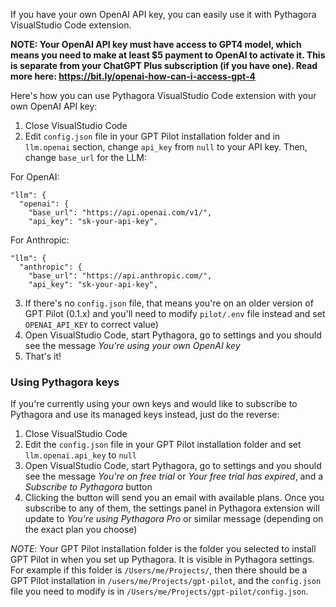 If you have your own OpenAI API key, you can easily use it with Pythagora VisualStudio Code extension.

**NOTE: Your OpenAI API key must have access to GPT4 model, which means you need to make at least $5 payment to OpenAI to activate it. This is separate from your ChatGPT Plus subscription (if you have one). Read more here: https://bit.ly/openai-how-can-i-access-gpt-4**

Here's how you can use Pythagora VisualStudio Code extension with your own OpenAI API key:

1. Close VisualStudio Code
2. Edit `config.json` file in your GPT Pilot installation folder and in `llm.openai` section, change `api_key` from `null` to your API key. Then, change `base_url` for the LLM:

For OpenAI:

```
"llm": {
  "openai": {
    "base_url": "https://api.openai.com/v1/",
    "api_key": "sk-your-api-key",
```

For Anthropic:

```
"llm": {
  "anthropic": {
    "base_url": "https://api.anthropic.com/",
    "api_key": "sk-your-api-key",
```

3. If there's no `config.json` file, that means you're on an older version of GPT Pilot (0.1.x) and you'll need to modify `pilot/.env` file instead and set `OPENAI_API_KEY` to correct value)
3. Open VisualStudio Code, start Pythagora, go to settings and you should see the message *You're using your own OpenAI key*
4. That's it!

### Using Pythagora keys

If you're currently using your own keys and would like to subscribe to Pythagora and use its managed keys instead, just do the reverse:

1. Close VisualStudio Code
2. Edit the `config.json` file in your GPT Pilot installation folder and set `llm.openai.api_key` to `null`
3. Open VisualStudio Code, start Pythagora, go to settings and you should see the message *You're on free trial* or *Your free trial has expired*, and a *Subscribe to Pythagora* button
4. Clicking the button will send you an email with available plans. Once you subscribe to any of them, the settings panel in Pythagora extension will update to *You're using Pythagora Pro* or similar message (depending on the exact plan you choose)

*NOTE*: Your GPT Pilot installation folder is the folder you selected to install GPT Pilot in when you set up Pythagora. It is visible in Pythagora settings. For example if this folder is `/Users/me/Projects/`, then there should be a GPT Pilot installation in `/users/me/Projects/gpt-pilot`, and the `config.json` file you need to modify is in `/Users/me/Projects/gpt-pilot/config.json`.